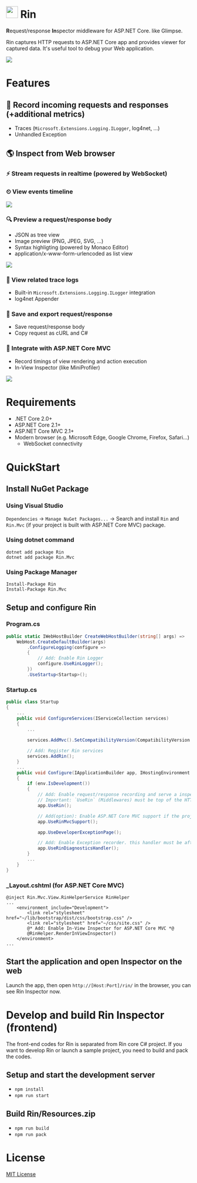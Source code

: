 # <img src="docs/images/logo.svg" alt="" width="32" /> Rin
**R**equest/response **In**spector middleware for ASP.NET Core. like Glimpse.

Rin captures HTTP requests to ASP.NET Core app and provides viewer for captured data. It's useful tool to debug your Web application.

![](docs/images/Demo-01.gif)

# Features
## 📼 Record incoming requests and responses (+additional metrics)
- Traces (`Microsoft.Extensions.Logging.ILogger`, log4net, ...)
- Unhandled Exception

## 🌎 Inspect from Web browser

### ⚡ Stream requests in realtime (powered by WebSocket)

### ⏲ View events timeline
![](docs/images/Screenshot-02.png)

### 🔍 Preview a request/response body
- JSON as tree view
- Image preview (PNG, JPEG, SVG, ...)
- Syntax highligting (powered by Monaco Editor)
- application/x-www-form-urlencoded as list view

![](docs/images/Screenshot-03.png)

### 📝 View related trace logs
- Built-in `Microsoft.Extensions.Logging.ILogger` integration
- log4net Appender

### 💾 Save and export request/response
- Save request/response body
- Copy request as cURL and C#

### 🔌 Integrate with ASP.NET Core MVC
- Record timings of view rendering and action execution
- In-View Inspector (like MiniProfiler)

![](docs/images/Screenshot-04.png)

# Requirements
- .NET Core 2.0+
- ASP.NET Core 2.1+
- ASP.NET Core MVC 2.1+
- Modern browser (e.g. Microsoft Edge, Google Chrome, Firefox, Safari...)
    - WebSocket connectivity

# QuickStart

## Install NuGet Package
### Using Visual Studio
`Dependencies` -> `Manage NuGet Packages...` -> Search and install `Rin` and `Rin.Mvc` (if your project is built with ASP.NET Core MVC) package.

### Using dotnet command
```
dotnet add package Rin
dotnet add package Rin.Mvc
```

### Using Package Manager
```
Install-Package Rin
Install-Package Rin.Mvc
```

## Setup and configure Rin

### Program.cs
```csharp
public static IWebHostBuilder CreateWebHostBuilder(string[] args) =>
    WebHost.CreateDefaultBuilder(args)
        .ConfigureLogging(configure =>
        {
            // Add: Enable Rin Logger
            configure.UseRinLogger();
        })
        .UseStartup<Startup>();
```

### Startup.cs

```csharp
public class Startup
{
    ...
    public void ConfigureServices(IServiceCollection services)
    {
        ...
        
        services.AddMvc().SetCompatibilityVersion(CompatibilityVersion.Version_2_1);

        // Add: Register Rin services
        services.AddRin();
    }
    ...
    public void Configure(IApplicationBuilder app, IHostingEnvironment env)
    {
        if (env.IsDevelopment())
        {
            // Add: Enable request/response recording and serve a inspector frontend.
            // Important: `UseRin` (Middlewares) must be top of the HTTP pipeline.
            app.UseRin();

            // Add(option): Enable ASP.NET Core MVC support if the project built with ASP.NET Core MVC
            app.UseRinMvcSupport();

            app.UseDeveloperExceptionPage();

            // Add: Enable Exception recorder. this handler must be after `UseDeveloperExceptionPage`.
            app.UseRinDiagnosticsHandler();
        }
        ...
    }
}
```

### _Layout.cshtml (for ASP.NET Core MVC)
```cshtml
@inject Rin.Mvc.View.RinHelperService RinHelper
...
    <environment include="Development">
        <link rel="stylesheet" href="~/lib/bootstrap/dist/css/bootstrap.css" />
        <link rel="stylesheet" href="~/css/site.css" />
        @* Add: Enable In-View Inspector for ASP.NET Core MVC *@
        @RinHelper.RenderInViewInspector()
    </environment>
...
```

## Start the application and open Inspector on the web

Launch the app, then open `http://[Host:Port]/rin/` in the browser, you can see Rin Inspector now.

# Develop and build Rin Inspector (frontend)
The front-end codes for Rin is separated from Rin core C# project. If you want to develop Rin or launch a sample project, you need to build and pack the codes.

## Setup and start the development server
- `npm install`
- `npm run start`

## Build Rin/Resources.zip
- `npm run build`
- `npm run pack`

# License
[MIT License](LICENSE)